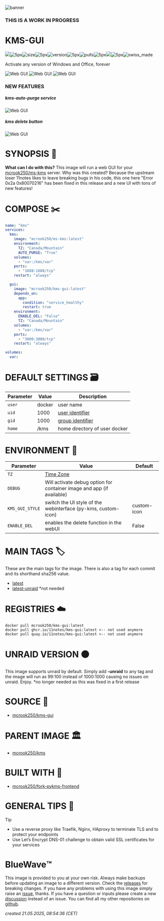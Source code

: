 ![banner](https://github.com/mcrook250/docker-kms-gui/blob/master/img/banner.png?raw=true)

### THIS IS A WORK IN PROGRESS ###

# KMS-GUI
[<img src="https://img.shields.io/badge/github-source-blue?logo=github&color=040308">](https://github.com/11notes/docker-KMS-GUI)![5px](https://github.com/11notes/defaults/blob/main/static/img/transparent5x2px.png?raw=true)![size](https://img.shields.io/docker/image-size/mcrook250/kms-gui/latest?color=0eb305)![5px](https://github.com/11notes/defaults/blob/main/static/img/transparent5x2px.png?raw=true)![version](https://img.shields.io/docker/v/mcrook250/kms-gui/latest?color=eb7a09)![5px](https://github.com/11notes/defaults/blob/main/static/img/transparent5x2px.png?raw=true)![pulls](https://img.shields.io/docker/pulls/mcrook250/kms-gui?color=2b75d6)![5px](https://github.com/11notes/defaults/blob/main/static/img/transparent5x2px.png?raw=true)[<img src="https://img.shields.io/github/issues/mcrook250/docker-KMS-GUI?color=7842f5">](https://github.com/mcrook250/docker-KMS-GUI/issues)![5px](https://github.com/11notes/defaults/blob/main/static/img/transparent5x2px.png?raw=true)![swiss_made](https://img.shields.io/badge/Swiss_Made-FFFFFF?labelColor=FF0000&logo=data:image/svg%2bxml;base64,PHN2ZyB2ZXJzaW9uPSIxIiB3aWR0aD0iNTEyIiBoZWlnaHQ9IjUxMiIgdmlld0JveD0iMCAwIDMyIDMyIiB4bWxucz0iaHR0cDovL3d3dy53My5vcmcvMjAwMC9zdmciPjxwYXRoIGQ9Im0wIDBoMzJ2MzJoLTMyeiIgZmlsbD0iI2YwMCIvPjxwYXRoIGQ9Im0xMyA2aDZ2N2g3djZoLTd2N2gtNnYtN2gtN3YtNmg3eiIgZmlsbD0iI2ZmZiIvPjwvc3ZnPg==)

Activate any version of Windows and Office, forever

![Web GUI](https://github.com/mcrook250/docker-KMS-GUI/blob/master/img/kms-dash1.jpg?raw=true)
![Web GUI](https://github.com/mcrook250/docker-KMS-GUI/blob/master/img/kms-dash2.jpg?raw=true)
![Web GUI](https://github.com/mcrook250/docker-KMS-GUI/blob/master/img/kms-dash3.jpg?raw=true)



### NEW FEATURES
##### kms-auto-purge service
![Web GUI](https://github.com/mcrook250/docker-KMS-GUI/blob/master/img/kms-auto-purge.png?raw=true)

##### kms delete button
![Web GUI](https://github.com/mcrook250/docker-KMS-GUI/blob/master/img/kms-delete.png?raw=true)


# SYNOPSIS 📖
**What can I do with this?** This image will run a web GUI for your [mcrook250/ms-kms](https://hub.docker.com/r/mcrook250/ms-kms) server. Why was this created? Because the upstream loser 11notes likes to leave breaking bugs in his code, this one here "Error 0x2a 0x80070216" has been fixed in this release and a new UI with tons of new features!

# COMPOSE ✂️
```yaml
name: "kms"
services:
  kms:
    image: "mcrook250/ms-kms:latest"
    environment:
      TZ: "Canada/Mountain"
      AUTO_PURGE: "True"
    volumes:
      - "var:/kms/var"
    ports:
      - "1688:1688/tcp"
    restart: "always"

  gui:
    image: "mcrook250/kms-gui:latest"
    depends_on:
      app:
        condition: "service_healthy"
        restart: true
    environment:
      ENABLE_DEL: "False"
      TZ: "Canada/Mountain"
    volumes:
      - "var:/kms/var"
    ports:
      - "3000:3000/tcp"
    restart: "always"

volumes:
  var:
```

# DEFAULT SETTINGS 🗃️
| Parameter | Value | Description |
| --- | --- | --- |
| `user` | docker | user name |
| `uid` | 1000 | [user identifier](https://en.wikipedia.org/wiki/User_identifier) |
| `gid` | 1000 | [group identifier](https://en.wikipedia.org/wiki/Group_identifier) |
| `home` | /kms | home directory of user docker |

# ENVIRONMENT 📝
| Parameter | Value | Default |
| --- | --- | --- |
| `TZ` | [Time Zone](https://en.wikipedia.org/wiki/List_of_tz_database_time_zones) | |
| `DEBUG` | Will activate debug option for container image and app (if available) | |
| `KMS_GUI_STYLE` | switch the UI style of the webinterface (py-kms, custom-icon) | custom-icon |
| `ENABLE_DEL` | enables the delete function in the webUI | False |

# MAIN TAGS 🏷️
These are the main tags for the image. There is also a tag for each commit and its shorthand sha256 value.

* [latest](https://hub.docker.com/r/mcrook250/docker-kms-gui/tags?name=latest)
* [latest-unraid](https://hub.docker.com/r/mcrook250/docker-kms-gui/tags?name=latest-unraid) *not needed

# REGISTRIES ☁️
```
docker pull mcrook250/kms-gui:latest
docker pull ghcr.io/11notes/kms-gui:latest <-- not used anymore
docker pull quay.io/11notes/kms-gui:latest <-- not used anymore
```

# UNRAID VERSION 🟠
This image supports unraid by default. Simply add **-unraid** to any tag and the image will run as 99:100 instead of 1000:1000 causing no issues on unraid. Enjoy.
*no longer needed as this was fixed in a first release

# SOURCE 💾
* [mcrook250/kms-gui](https://github.com/mcrook250/docker-KMS-GUI)

# PARENT IMAGE 🏛️
* [mcrook250/kms](https://github.com/mcrook250/ms-kms)

# BUILT WITH 🧰
* [mcrook250/fork-pykms-frontend](https://github.com/mcrook250/fork-pykms-frontend)


# GENERAL TIPS 📌
> [!TIP]
>* Use a reverse proxy like Traefik, Nginx, HAproxy to terminate TLS and to protect your endpoints
>* Use Let’s Encrypt DNS-01 challenge to obtain valid SSL certificates for your services

# BlueWave™️
This image is provided to you at your own risk. Always make backups before updating an image to a different version. Check the [releases](https://github.com/mcrook250/docker-kms-gui/releases) for breaking changes. If you have any problems with using this image simply raise an [issue](https://github.com/11notes/docker-kms-gui/issues), thanks. If you have a question or inputs please create a new [discussion](https://github.com/mcrook250/docker-kms-gui/discussions) instead of an issue. You can find all my other repositories on [github](https://github.com/mcrook250?tab=repositories).

*created 21.05.2025, 08:54:36 (CET)*
